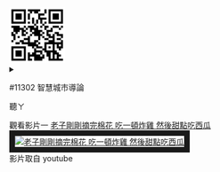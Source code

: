 <img src="exported_qrcode_image_600.png" width="100" height="100">

<details>
<summary>

#11302
智慧城市導論
</summary>

|項次 | 項目 |內容 |
|---: | ---- |---- |
|1 | 圖片 | <img src=".24.jpg" width="100" Height="100" />
|2 |姓名 |陳賢祐 |
|3 | 職稱 | 引擎部維修技師 |
|4 | 任職公司 | 合同興 |

</details>
</summary>
聽ㄚ
</summary>

觀看影片一
<a href="https://www.youtube.com/watch?v=IH1nOJ_Q-IQ" target="_blank">老子剛剛摘完棉花 吃一頓炸雞 然後甜點吃西瓜</a>
<br>
<a href="https://www.youtube.com/watch?v=IH1nOJ_Q-IQ" target="_blank"><img src="http://img.youtube.com/vi/IH1nOJ_Q-IQ/0.jpg" 
alt="老子剛剛摘完棉花 吃一頓炸雞 然後甜點吃西瓜" width="800" height="500" border="10" /></a>
<br>影片取自 youtube
</details>
